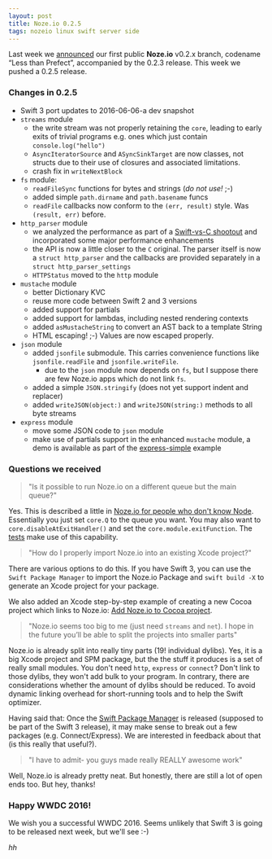 ```yaml
---
layout: post
title: Noze.io 0.2.5
tags: nozeio linux swift server side
---
```


Last week we [announced](/announce/) our first public **Noze.io** v0.2.x branch,
codename “Less than Prefect”, accompanied by the 0.2.3 release.
This week we pushed a 0.2.5 release.

### Changes in 0.2.5

- Swift 3 port updates to 2016-06-06-a dev snapshot
- `streams` module
  - the write stream was not properly retaining the `core`, leading to early
    exits of trivial programs e.g. ones which just contain
    `console.log("hello")`
  - `AsyncIteratorSource` and `ASyncSinkTarget` are now classes, not structs
    due to their use of closures and associated limitations.
  - crash fix in `writeNextBlock`
- `fs` module:
  - `readFileSync` functions for bytes and strings (*do not use!* ;-)
  - added simple `path.dirname` and `path.basename` funcs
  - `readFile` callbacks now conform to the `(err, result)` style. Was
    `(result, err)` before.
- `http_parser` module
  - we analyzed the performance as part of a
    [Swift-vs-C shootout](https://github.com/helje5/http-c-vs-swift) and
    incorporated some major performance enhancements
  - the API is now a little closer to the `C` original. The parser itself is now
    a `struct http_parser` and the callbacks are provided separately in a
    `struct http_parser_settings`
  - `HTTPStatus` moved to the `http` module
- `mustache` module
  - better Dictionary KVC
  - reuse more code between Swift 2 and 3 versions
  - added support for partials
  - added support for lambdas, including nested rendering contexts
  - added `asMustacheString` to convert an AST back to a template String
  - HTML escaping! ;-) Values are now escaped properly.
- `json` module
  - added `jsonfile` submodule. This carries convenience functions like
   `jsonfile.readFile` and `jsonfile.writeFile`.
    - due to the `json` module now depends on `fs`, but I suppose there are few
      Noze.io apps which do not link `fs`.
  - added a simple `JSON.stringify` (does not yet support indent and replacer)
  - added `writeJSON(object:)` and `writeJSON(string:)` methods to all byte
    streams
- `express` module
  - move some JSON code to `json` module
  - make use of partials support in the enhanced `mustache` module, a demo is
    available as part of the
    [express-simple](https://github.com/NozeIO/Noze.io/blob/master/Samples/express-simple/views/index.html)
    example

### Questions we received

> "Is it possible to run Noze.io on a different queue but the main
         queue?"

Yes. This is described a little in
[Noze.io for people who don't know Node](/noze4nonnode/).
Essentially you just set `core.Q` to the queue you want. You may also
want to `core.disableAtExitHandler()` and set the `core.module.exitFunction`.
The 
[tests](https://github.com/NozeIO/Noze.io/blob/master/Tests/streams/NozeIOTestCase.swift)
make use of this capability.

> "How do I properly import Noze.io into an existing Xcode project?"

There are various options to do this. If you have Swift 3, you can use the
`Swift Package Manager` to import the Noze.io Package and `swift build -X`
to generate an Xcode project for your package.

We also added an Xcode step-by-step example of creating a new Cocoa project
which links to Noze.io:
[Add Noze.io to Cocoa project](/docs/create-own-httpd-xcode-s2).

> "Noze.io seems too big to me (just need `streams` and `net`).
>  I hope in the future you’ll be able to
>  split the projects into smaller parts"

Noze.io is already split into really tiny parts (19! individual
dylibs).
Yes, it is a big Xcode project and SPM package, but the the stuff it produces
is a set of really small modules. You don't need `http`, `express` or
`connect`? Don't link to those dylibs, they won't add bulk to your program.
In contrary, there are considerations whether the amount of dylibs
should be reduced. To avoid dynamic linking overhead for short-running tools
and to help the Swift optimizer.

Having said that: Once the 
[Swift Package Manager](https://github.com/apple/swift-package-manager) 
is released (supposed to be part of the Swift 3 release),
it may make sense to break out a few packages (e.g. Connect/Express).
We are interested in feedback about that (is this really that useful?).

> "I have to admit- you guys made really REALLY awesome work"

Well, Noze.io is already pretty neat. But honestly, there are still a lot of
open ends too. But hey, thanks!

### Happy WWDC 2016!

We wish you a successful WWDC 2016.
Seems unlikely that Swift 3 is going to be released next week, but we'll see :-)

*hh*
